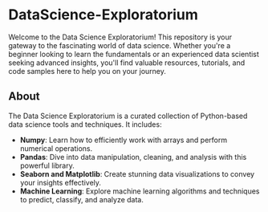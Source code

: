 # DataScience-Exploratorium
Welcome to the Data Science Exploratorium! This repository is your gateway to the fascinating world of data science. Whether you're a beginner looking to learn the fundamentals or an experienced data scientist seeking advanced insights, you'll find valuable resources, tutorials, and code samples here to help you on your journey.

## About

The Data Science Exploratorium is a curated collection of Python-based data science tools and techniques. It includes:

- **Numpy**: Learn how to efficiently work with arrays and perform numerical operations.
- **Pandas**: Dive into data manipulation, cleaning, and analysis with this powerful library.
- **Seaborn and Matplotlib**: Create stunning data visualizations to convey your insights effectively.
- **Machine Learning**: Explore machine learning algorithms and techniques to predict, classify, and analyze data.



